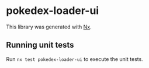 # pokedex-loader-ui

This library was generated with [Nx](https://nx.dev).

## Running unit tests

Run `nx test pokedex-loader-ui` to execute the unit tests.
